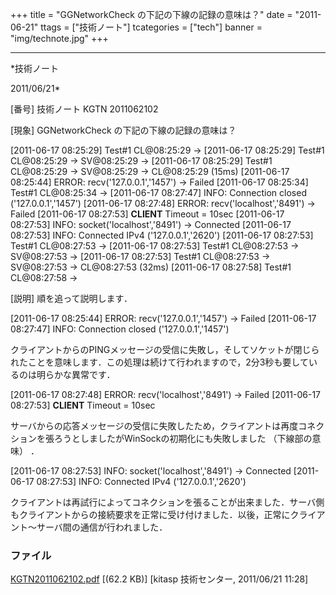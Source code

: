 ﻿+++
title = "GGNetworkCheck の下記の下線の記録の意味は？"
date = "2011-06-21"
ttags = ["技術ノート"]
tcategories = ["tech"]
banner = "img/technote.jpg"
+++

-----------------------------------------------------------------------------------------------------------------------------

*技術ノート

2011/06/21*


[番号]
技術ノート KGTN 2011062102

[現象]
GGNetworkCheck の下記の下線の記録の意味は？

[2011-06-17 08:25:29] Test#1 CL@08:25:29 ->
[2011-06-17 08:25:29] Test#1 CL@08:25:29 -> SV@08:25:29 ->
[2011-06-17 08:25:29] Test#1 CL@08:25:29 -> SV@08:25:29 ->
CL@08:25:29 (15ms)
[2011-06-17 08:25:44] ERROR: recv('127.0.0.1','1457') -> Failed
[2011-06-17 08:25:34] Test#1 CL@08:25:34 ->
[2011-06-17 08:27:47] INFO: Connection closed
('127.0.0.1','1457')
[2011-06-17 08:27:48] ERROR: recv('localhost','8491') -> Failed
[2011-06-17 08:27:53] **CLIENT** Timeout = 10sec
[2011-06-17 08:27:53] INFO: socket('localhost','8491') ->
Connected
[2011-06-17 08:27:53] INFO: Connected IPv4 ('127.0.0.1','2620')
[2011-06-17 08:27:53] Test#1 CL@08:27:53 ->
[2011-06-17 08:27:53] Test#1 CL@08:27:53 -> SV@08:27:53 ->
[2011-06-17 08:27:53] Test#1 CL@08:27:53 -> SV@08:27:53 ->
CL@08:27:53 (32ms)
[2011-06-17 08:27:58] Test#1 CL@08:27:58 ->

[説明]
順を追って説明します．

[2011-06-17 08:25:44] ERROR: recv('127.0.0.1','1457') -> Failed
[2011-06-17 08:27:47] INFO: Connection closed ('127.0.0.1','1457')

クライアントからのPINGメッセージの受信に失敗し，そしてソケットが閉じられたことを意味します．この処理は続けて行われますので，2分3秒も要しているのは明らかな異常です．

[2011-06-17 08:27:48] ERROR: recv('localhost','8491') -> Failed
[2011-06-17 08:27:53] **CLIENT** Timeout = 10sec

サーバからの応答メッセージの受信に失敗したため，クライアントは再度コネクションを張ろうとしましたがWinSockの初期化にも失敗しました
（下線部の意味） ．

[2011-06-17 08:27:53] INFO: socket('localhost','8491') ->
Connected
[2011-06-17 08:27:53] INFO: Connected IPv4 ('127.0.0.1','2620')

クライアントは再試行によってコネクションを張ることが出来ました．サーバ側もクライアントからの接続要求を正常に受け付けました．以後，正常にクライアント〜サーバ間の通信が行われました．


### ファイル

 
 


[KGTN2011062102.pdf](http://techreport.kitasp.net/attachments/download/577/KGTN2011062102.pdf)
 [(62.2 KB)] [kitasp 技術センター, 2011/06/21
11:28]


 


 

